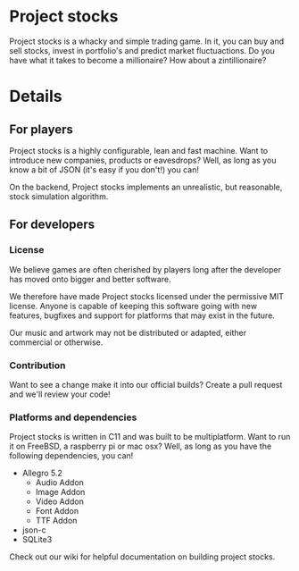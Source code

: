 # Project stocks

Project stocks is a whacky and simple trading game. In it, you can buy and sell stocks, invest in portfolio's and predict market fluctuactions. Do you have what it takes to become a millionaire? How about a zintillionaire? 

# Details

## For players

Project stocks is a highly configurable, lean and fast machine. Want to introduce new companies, products or eavesdrops? Well, as long as you know a bit of JSON (it's easy if you don't!) you can!

On the backend, Project stocks implements an unrealistic, but reasonable, stock simulation algorithm.

## For developers

### License

We believe games are often cherished by players long after the developer has moved onto bigger and better software.

We therefore have made Project stocks licensed under the permissive MIT license. Anyone is capable of keeping this software going with new features, bugfixes and support for platforms that may exist in the future.

Our music and artwork may not be distributed or adapted, either commercial or otherwise.

### Contribution

Want to see a change make it into our official builds? Create a pull request and we'll review your code!

### Platforms and dependencies

Project stocks is written in C11 and was built to be multiplatform. Want to run it on FreeBSD, a raspberry pi or mac osx? Well, as long as you have the following dependencies, you can!

- Allegro 5.2
    - Audio Addon
    - Image Addon
    - Video Addon
    - Font Addon
    - TTF Addon
- json-c
- SQLite3



Check out our wiki for helpful documentation on building project stocks.